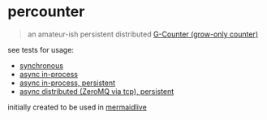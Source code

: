 # percounter

> an amateur-ish persistent distributed [G-Counter (grow-only counter)](https://en.wikipedia.org/wiki/Conflict-free_replicated_data_type#G-Counter_(Grow-only_Counter))

see tests for usage:

- [synchronous](gcounter_test.go)
- [async in-process](async_gcounter_test.go)
- [async in-process, persistent](async_gcounter_test.go)
- [async distributed (ZeroMQ via tcp), persistent](zmq_single_gcounter_test.go)

initially created to be used in [mermaidlive](https://github.com/d-led/mermaidlive)
